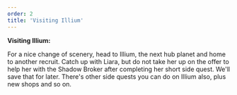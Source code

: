 ```yaml
---
order: 2
title: 'Visiting Illium'
---
```


**Visiting Illium:**

For a nice change of scenery, head to Illium, the next hub planet and home to another recruit. Catch up with Liara,
but do not take her up on the offer to help her with the Shadow Broker after completing her short side quest. We'll save that for later. There's other side quests you can do on Illium also, plus new shops and so on.
